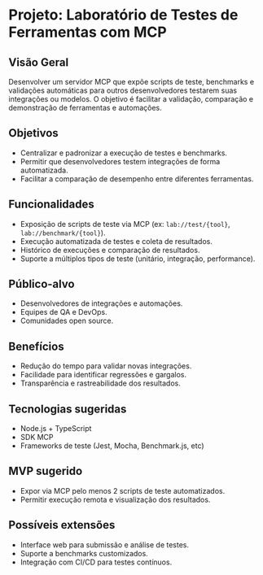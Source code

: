 # Projeto: Laboratório de Testes de Ferramentas com MCP

## Visão Geral
Desenvolver um servidor MCP que expõe scripts de teste, benchmarks e validações automáticas para outros desenvolvedores testarem suas integrações ou modelos. O objetivo é facilitar a validação, comparação e demonstração de ferramentas e automações.

## Objetivos
- Centralizar e padronizar a execução de testes e benchmarks.
- Permitir que desenvolvedores testem integrações de forma automatizada.
- Facilitar a comparação de desempenho entre diferentes ferramentas.

## Funcionalidades
- Exposição de scripts de teste via MCP (ex: `lab://test/{tool}`, `lab://benchmark/{tool}`).
- Execução automatizada de testes e coleta de resultados.
- Histórico de execuções e comparação de resultados.
- Suporte a múltiplos tipos de teste (unitário, integração, performance).

## Público-alvo
- Desenvolvedores de integrações e automações.
- Equipes de QA e DevOps.
- Comunidades open source.

## Benefícios
- Redução do tempo para validar novas integrações.
- Facilidade para identificar regressões e gargalos.
- Transparência e rastreabilidade dos resultados.

## Tecnologias sugeridas
- Node.js + TypeScript
- SDK MCP
- Frameworks de teste (Jest, Mocha, Benchmark.js, etc)

## MVP sugerido
- Expor via MCP pelo menos 2 scripts de teste automatizados.
- Permitir execução remota e visualização dos resultados.

## Possíveis extensões
- Interface web para submissão e análise de testes.
- Suporte a benchmarks customizados.
- Integração com CI/CD para testes contínuos. 